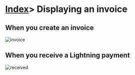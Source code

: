 # [Index](index.html)> Displaying an invoice

## When you create an invoice

![invoice](images/invoice.jpg)

## When you receive a Lightning payment

![received](images/received.jpg)
